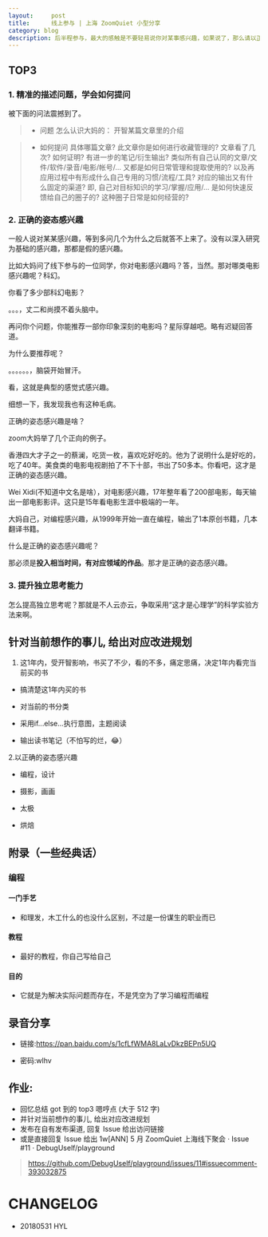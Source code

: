 ```yaml
---
layout:     post
title:      线上参与 | 上海 ZoomQuiet 小型分享
category: blog
description: 后半程参与，最大的感触是不要轻易说你对某事感兴趣，如果说了，那么请以正确姿态感兴趣
---
```



## TOP3 

### 1. 精准的描述问题，学会如何提问

被下面的问法震撼到了。

> - 问题
怎么认识大妈的：
开智某篇文章里的介绍

> - 如何提问
具体哪篇文章?
此文章你是如何进行收藏管理的?
文章看了几次? 如何证明? 有进一步的笔记/衍生输出?
类似所有自己认同的文章/文件/软件/录音/电影/帐号/... 又都是如何日常管理和提取使用的?
以及再应用过程中有形成什么自己专用的习惯/流程/工具?
对应的输出又有什么固定的渠道?
即, 自己对目标知识的学习/掌握/应用/...
是如何快速反馈给自己的圈子的?
这种圈子日常是如何经营的?

### 2. 正确的姿态感兴趣
  
一般人说对某某感兴趣，等到多问几个为什么之后就答不上来了。没有以深入研究为基础的感兴趣，那都是假的感兴趣。

比如大妈问了线下参与的一位同学，你对电影感兴趣吗？答，当然。那对哪类电影感兴趣呢？科幻。

你看了多少部科幻电影？

。。。，丈二和尚摸不着头脑中。

再问你个问题，你能推荐一部你印象深刻的电影吗？星际穿越吧。略有迟疑回答道。

为什么要推荐呢？

。。。。。。，脑袋开始冒汗。

看，这就是典型的感觉式感兴趣。

细想一下，我发现我也有这种毛病。

正确的姿态感兴趣是啥？

zoom大妈举了几个正向的例子。

香港四大才子之一的蔡澜，吃货一枚，喜欢吃好吃的。他为了说明什么是好吃的，吃了40年。美食类的电影电视剧拍了不下十部，书出了50多本。你看吧，这才是正确的姿态感兴趣。

Wei Xidi(不知道中文名是啥），对电影感兴趣，17年整年看了200部电影，每天输出一部电影影评。这只是15年看电影生涯中极端的一年。

大妈自己，对编程感兴趣，从1999年开始一直在编程，输出了1本原创书籍，几本翻译书籍。

什么是正确的姿态感兴趣呢？

那必须是**投入相当时间，有对应领域的作品**。那才是正确的姿态感兴趣。

### 3. 提升独立思考能力

怎么提高独立思考呢？那就是不人云亦云，争取采用“这才是心理学”的科学实验方法来啊。


## 针对当前想作的事儿, 给出对应改进规划

1. 这1年内，受开智影响，书买了不少，看的不多，痛定思痛，决定1年内看完当前买的书

- 搞清楚这1年内买的书

- 对当前的书分类

- 采用if...else...执行意图，主题阅读

- 输出读书笔记（不怕写的烂，😂）

2.以正确的姿态感兴趣

- 编程，设计

- 摄影，画画

- 太极

- 烘焙




## 附录（一些经典话）

### 编程

#### 一门手艺

- 和理发，木工什么的也没什么区别，不过是一份谋生的职业而已

#### 教程

- 最好的教程，你自己写给自己

#### 目的

- 它就是为解决实际问题而存在，不是凭空为了学习编程而编程


## 录音分享

- 链接:https://pan.baidu.com/s/1cfLfWMA8LaLvDkzBEPn5UQ

- 密码:wlhv

## 作业:

- 回忆总结 got 到的 top3 嗯哼点 (大于 512 字)
- 并针对当前想作的事儿, 给出对应改进规划
- 发布在自有发布渠道, 回复 Issue 给出访问链接
- 或是直接回复 Issue 给出 1w[ANN] 5 月 ZoomQuiet 上海线下聚会 · Issue #11 · DebugUself/playground 

> https://github.com/DebugUself/playground/issues/11#issuecomment-393032875


# CHANGELOG

- 20180531 HYL
